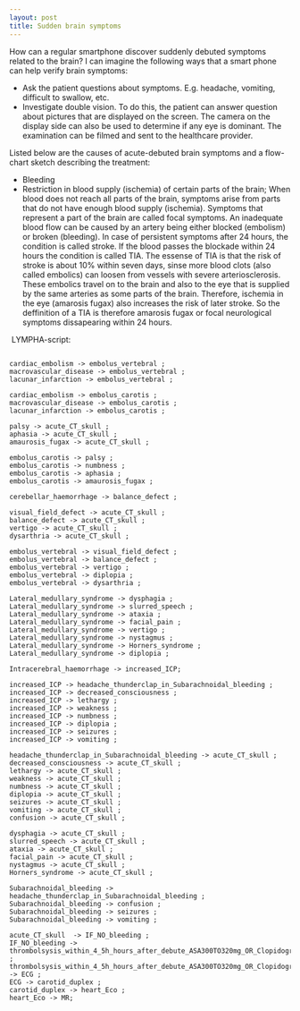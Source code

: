 ```yaml
---
layout: post
title: Sudden brain symptoms
---
```

How can a regular smartphone discover suddenly debuted symptoms related to the brain? I can imagine the following ways that a smart phone can help verify brain symptoms:
- Ask the patient questions about symptoms. E.g. headache, vomiting, difficult to swallow, etc.
- Investigate double vision. To do this, the patient can answer question about pictures that are displayed on the screen. The camera on the display side can also be used to determine if any eye is dominant. The examination can be filmed and sent to the healthcare provider.

Listed below are the causes of acute-debuted brain symptoms and a flow-chart sketch describing the treatment:
- Bleeding
- Restriction in blood supply (ischemia) of certain parts of the brain; When blood does not reach all parts of the brain, symptoms arise from parts that do not have enough blood supply (ischemia). Symptoms that represent a part of the brain are called focal symptoms. An inadequate blood flow can be caused by an artery being either blocked (embolism) or broken (bleeding). In case of persistent symptoms after 24 hours, the condition is called stroke. If the blood passes the blockade within 24 hours the condition is called TIA. The essense of TIA is that the risk of stroke is about 10% within seven days, sinse more blood clots (also called embolics) can loosen from vessels with severe arteriosclerosis. These embolics travel on to the brain and also to the eye that is supplied by the same arteries as some parts of the brain. Therefore, ischemia in the eye (amarosis fugax) also increases the risk of later stroke. So the deffinition of a TIA is therefore amarosis fugax or focal neurological symptoms dissapearing within 24 hours.

![]() 
LYMPHA-script:

~~~~

cardiac_embolism -> embolus_vertebral ;
macrovascular_disease -> embolus_vertebral ;
lacunar_infarction -> embolus_vertebral ;

cardiac_embolism -> embolus_carotis ;
macrovascular_disease -> embolus_carotis ;
lacunar_infarction -> embolus_carotis ;

palsy -> acute_CT_skull ;
aphasia -> acute_CT_skull ;
amaurosis_fugax -> acute_CT_skull ;

embolus_carotis -> palsy ;
embolus_carotis -> numbness ;
embolus_carotis -> aphasia ;
embolus_carotis -> amaurosis_fugax ;

cerebellar_haemorrhage -> balance_defect ;

visual_field_defect -> acute_CT_skull ;
balance_defect -> acute_CT_skull ;
vertigo -> acute_CT_skull ;
dysarthria -> acute_CT_skull ;

embolus_vertebral -> visual_field_defect ;
embolus_vertebral -> balance_defect ;
embolus_vertebral -> vertigo ;
embolus_vertebral -> diplopia ;
embolus_vertebral -> dysarthria ;

Lateral_medullary_syndrome -> dysphagia ;
Lateral_medullary_syndrome -> slurred_speech ;
Lateral_medullary_syndrome -> ataxia ;
Lateral_medullary_syndrome -> facial_pain ;
Lateral_medullary_syndrome -> vertigo ;
Lateral_medullary_syndrome -> nystagmus ;
Lateral_medullary_syndrome -> Horners_syndrome ;
Lateral_medullary_syndrome -> diplopia ;

Intracerebral_haemorrhage -> increased_ICP;

increased_ICP -> headache_thunderclap_in_Subarachnoidal_bleeding ;
increased_ICP -> decreased_consciousness ;
increased_ICP -> lethargy ;
increased_ICP -> weakness ;
increased_ICP -> numbness ;
increased_ICP -> diplopia ;
increased_ICP -> seizures ;
increased_ICP -> vomiting ;

headache_thunderclap_in_Subarachnoidal_bleeding -> acute_CT_skull ;
decreased_consciousness -> acute_CT_skull ;
lethargy -> acute_CT_skull ;
weakness -> acute_CT_skull ;
numbness -> acute_CT_skull ;
diplopia -> acute_CT_skull ;
seizures -> acute_CT_skull ;
vomiting -> acute_CT_skull ;
confusion -> acute_CT_skull ;

dysphagia -> acute_CT_skull ;
slurred_speech -> acute_CT_skull ;
ataxia -> acute_CT_skull ;
facial_pain -> acute_CT_skull ;
nystagmus -> acute_CT_skull ;
Horners_syndrome -> acute_CT_skull ;

Subarachnoidal_bleeding -> headache_thunderclap_in_Subarachnoidal_bleeding ;
Subarachnoidal_bleeding -> confusion ;
Subarachnoidal_bleeding -> seizures ;
Subarachnoidal_bleeding -> vomiting ;

acute_CT_skull  -> IF_NO_bleeding ;
IF_NO_bleeding -> thrombolsysis_within_4_5h_hours_after_debute_ASA300TO320mg_OR_Clopidogrel75mg ;
thrombolsysis_within_4_5h_hours_after_debute_ASA300TO320mg_OR_Clopidogrel75mg -> ECG ;
ECG -> carotid_duplex ;
carotid_duplex -> heart_Eco ;
heart_Eco -> MR;

~~~~
